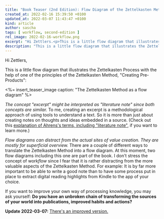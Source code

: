 ```yaml
---
title: "Book Teaser (2nd Edition): Flow Diagram of the Zettelkasten Method"
created_at: 2022-02-16 15:39:50 +0100
updated_at: 2022-03-07 11:43:47 +0100
kind: article
author: sascha
tags: [ workflow, second-edition ]
rel_image: 2022-02-16-workflow.png
excerpt: "Hi Zettlers.<p>This is a little flow diagram that illustrates the Zettelkasten Process with the help of one of the principles of the Zettelkasten Method, \"Creating Pre-Products\".<p><em>The concept \"excerpt\" might be interpreted as \"literature note\" since both concepts are similar.</em> To me, creating an excerpt is a methodological approach of using tools to understand a text. So it is more than just about creating notes on thoughts and ideas embedded in a source."
description: "This is a little flow diagram that illustrates the Zettelkasten Process with the help of one of the principles of the Zettelkasten Method, \"Creating Pre-Products\"."
---
```

Hi Zettlers,

This is a little flow diagram that illustrates the Zettelkasten Process with the help of one of the principles of the Zettelkasten Method, "Creating Pre-Products":

<%= insert_teaser_image caption: "The Zettelkasten Method as a flow diagram" %>

*The concept "excerpt" might be interpreted as "literature note" since both concepts are similar.* To me, creating an excerpt is a methodological approach of using tools to understand a text. So it is more than just about creating notes on thoughts and ideas embedded in a source. (Check out this [explanation of Ahrens's terms, including "literature note"](https://zettelkasten.de/posts/concepts-sohnke-ahrens-explained/), if you want to learn more.)

*Flow diagrams can distract from the actual sites of value creation. They are mostly for superficial overview.* There are a couple of different ways to translate the Zettelkasten Method into a flow diagram. At this moment, two flow diagrams including this one are part of the book. I don't stress the concept of work*flow* since I fear that it is rather distracting from the more valuable aspects of the Zettelkasten Method. For example: It is by far more important to be able to write a good note than to have some process put in place to extract digital reading highlights from Kindle to the app of your choice.

If you want to improve your own way of processing knowledge, you may ask yourself: **Do you have an unbroken chain of transforming the sources of your world into publications, improved habits and actions?**

**Update 2022-03-07:** [There's an improved version.](http://zettelkasten.de/posts/zkm-teaser-improved-diagram-flow-value-creation/)
